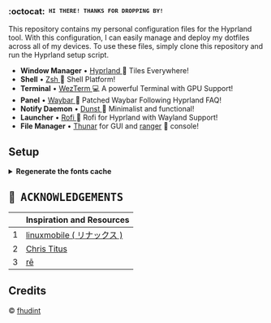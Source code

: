 ### :octocat: ‎ <sup><sub><samp>HI THERE! THANKS FOR DROPPING BY!</samp></sub></sup>
This repository contains my personal configuration files for the Hyprland tool. With this configuration, I can easily manage and deploy my dotfiles across all of my devices. To use these files, simply clone this repository and run the Hyprland setup script.

* **Window Manager** • [Hyprland ](https://github.com/hyprwm/Hyprland)🎨 Tiles Everywhere!
* **Shell** • [Zsh ](https://www.zsh.org)🐚 Shell Platform!
* **Terminal** • [WezTerm ](https://github.com/wez/wezterm) 💻 A powerful Terminal with GPU Support!
* **Panel** • [Waybar ](https://aur.archlinux.org/packages/waybar-hyprland-git)🍧 Patched Waybar Following Hyprland FAQ!
* **Notify Daemon** • [Dunst ](https://github.com/dunst-project/dunst) 🍃 Minimalist and functional!
* **Launcher** • [Rofi ](https://github.com/lbonn/rofi) 🚀 Rofi for Hyprland with Wayland Support!
* **File Manager** • [Thunar](https://github.com/xfce-mirror/thunar) for GUI and [ranger](https://github.com/ranger/ranger) 🔖 console!

## Setup
<details>
<summary><b>Regenerate the fonts cache</b></summary>
This ensures all existing caches are cleaned and regenerated for all installed fonts.

```sh
fc-cache -rv
```

</details>

## :bouquet: ‎ <samp>ACKNOWLEDGEMENTS</samp>

|   | Inspiration and Resources                                                  |
|:-:|:---------------------------------------------------------------------------|
| 1 | [linuxmobile ( リナックス )](https://github.com/linuxmobile)               |
| 2 | [Chris Titus](https://github.com/christitustech)                           |
| 3 | [rē](https://github.com/owl4ce)                                            |

## Credits
© [fhudint](https://github.com/fhudint)
